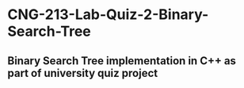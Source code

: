 # CNG-213-Lab-Quiz-2-Binary-Search-Tree
## Binary Search Tree implementation in C++ as part of university quiz project
